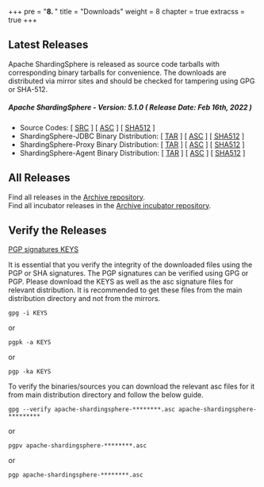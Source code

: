 +++
pre = "<b>8. </b>"
title = "Downloads"
weight = 8
chapter = true
extracss = true
+++

## Latest Releases

Apache ShardingSphere is released as source code tarballs with corresponding binary tarballs for convenience.
The downloads are distributed via mirror sites and should be checked for tampering using GPG or SHA-512.

##### Apache ShardingSphere - Version: 5.1.0 ( Release Date: Feb 16th, 2022 )

- Source Codes: [ [<u>SRC</u>](https://www.apache.org/dyn/closer.lua/shardingsphere/5.1.0/apache-shardingsphere-5.1.0-src.zip) ] [ [<u>ASC</u>](https://downloads.apache.org/shardingsphere/5.1.0/apache-shardingsphere-5.1.0-src.zip.asc) ] [ [<u>SHA512</u>](https://downloads.apache.org/shardingsphere/5.1.0/apache-shardingsphere-5.1.0-src.zip.sha512) ]
- ShardingSphere-JDBC Binary Distribution: [ [<u>TAR</u>](https://www.apache.org/dyn/closer.lua/shardingsphere/5.1.0/apache-shardingsphere-5.1.0-shardingsphere-jdbc-bin.tar.gz) ] [ [<u>ASC</u>](https://downloads.apache.org/shardingsphere/5.1.0/apache-shardingsphere-5.1.0-shardingsphere-jdbc-bin.tar.gz.asc) ] [ [<u>SHA512</u>](https://downloads.apache.org/shardingsphere/5.1.0/apache-shardingsphere-5.1.0-shardingsphere-jdbc-bin.tar.gz.sha512) ]
- ShardingSphere-Proxy Binary Distribution: [ [<u>TAR</u>](https://www.apache.org/dyn/closer.lua/shardingsphere/5.1.0/apache-shardingsphere-5.1.0-shardingsphere-proxy-bin.tar.gz) ] [ [<u>ASC</u>](https://downloads.apache.org/shardingsphere/5.1.0/apache-shardingsphere-5.1.0-shardingsphere-proxy-bin.tar.gz.asc) ] [ [<u>SHA512</u>](https://downloads.apache.org/shardingsphere/5.1.0/apache-shardingsphere-5.1.0-shardingsphere-proxy-bin.tar.gz.sha512) ]
- ShardingSphere-Agent Binary Distribution: [ [<u>TAR</u>](https://www.apache.org/dyn/closer.lua/shardingsphere/5.1.0/apache-shardingsphere-5.1.0-shardingsphere-agent-bin.tar.gz) ] [ [<u>ASC</u>](https://downloads.apache.org/shardingsphere/5.1.0/apache-shardingsphere-5.1.0-shardingsphere-agent-bin.tar.gz.asc) ] [ [<u>SHA512</u>](https://downloads.apache.org/shardingsphere/5.1.0/apache-shardingsphere-5.1.0-shardingsphere-agent-bin.tar.gz.sha512) ]

## All Releases

Find all releases in the [Archive repository](https://archive.apache.org/dist/shardingsphere/).</br>
Find all incubator releases in the [Archive incubator repository](https://archive.apache.org/dist/incubator/shardingsphere/).

## Verify the Releases

[PGP signatures KEYS](https://downloads.apache.org/shardingsphere/KEYS)

It is essential that you verify the integrity of the downloaded files using the PGP or SHA signatures.
The PGP signatures can be verified using GPG or PGP.
Please download the KEYS as well as the asc signature files for relevant distribution.
It is recommended to get these files from the main distribution directory and not from the mirrors.

```shell
gpg -i KEYS
```

or

```shell
pgpk -a KEYS
```

or

```shell
pgp -ka KEYS
```

To verify the binaries/sources you can download the relevant asc files for it from main distribution directory and follow the below guide.

```shell
gpg --verify apache-shardingsphere-********.asc apache-shardingsphere-*********
```

or

```shell
pgpv apache-shardingsphere-********.asc
```

or

```shell
pgp apache-shardingsphere-********.asc
```
